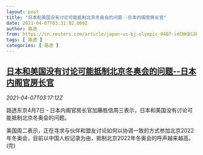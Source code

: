 ```yaml
---
layout: post
title: "日本和美国没有讨论可能抵制北京冬奥会的问题--日本内阁官房长官"
date: 2021-04-07T03:31:02.000Z
author: 路透
from: https://cn.reuters.com/article/japan-us-bj-olympic-0407-idCNKBS2BU08T
tags: [ 路透 ]
categories: [ 路透 ]
---
```

<!--1617766262000-->
[日本和美国没有讨论可能抵制北京冬奥会的问题--日本内阁官房长官](https://cn.reuters.com/article/japan-us-bj-olympic-0407-idCNKBS2BU08T)
------

<div>
<div><i>2021-04-07T03:17:12Z</i></div><p>路透东京4月7日 - 日本内阁官房长官加藤胜信周三表示，日本和美国没有讨论可能抵制北京冬奥会的问题。</p><p>美国周二表示，正在寻求与伙伴和盟友讨论如何以协调一致的方式参加北京2022年冬奥会，目前以中国人权记录为由，抵制北京2022年冬奥会的呼声越来越高。(完)</p>
</div>
